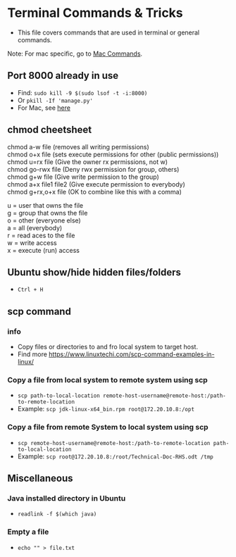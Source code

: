 # Terminal Commands & Tricks
- This file covers commands that are used in terminal or general commands.

Note: For mac specific, go to [Mac Commands](tools/mac-commands.md).

## Port 8000 already in use
- Find: `sudo kill -9 $(sudo lsof -t -i:8000)`   
- Or `pkill -If 'manage.py'`
- For Mac, see [here](/tools/mac-commands.md#port-8000-already-in-use)

## chmod cheetsheet
chmod a-w file (removes all writing permissions)   
chmod o+x file (sets execute permissions for other (public permissions))   
chmod u=rx file        (Give the owner rx permissions, not w)   
chmod go-rwx file      (Deny rwx permission for group, others)   
chmod g+w file         (Give write permission to the group)   
chmod a+x file1 file2  (Give execute permission to everybody)   
chmod g+rx,o+x file    (OK to combine like this with a comma)   

u = user that owns the file   
g = group that owns the file   
o = other (everyone else)   
a = all (everybody)   
r = read aces to the file   
w = write access   
x = execute (run) access   

## Ubuntu show/hide hidden files/folders
- `Ctrl + H`

## scp command
### info
- Copy files or directories to and fro local system to target host.
- Find more https://www.linuxtechi.com/scp-command-examples-in-linux/

### Copy a file from local system to remote system using scp
- `scp path-to-local-location remote-host-username@remote-host:/path-to-remote-location`
- Example: `scp jdk-linux-x64_bin.rpm root@172.20.10.8:/opt`

### Copy a file from remote System to local system using scp
- `scp remote-host-username@remote-host:/path-to-remote-location path-to-local-location`
- Example: `scp root@172.20.10.8:/root/Technical-Doc-RHS.odt /tmp`

## Miscellaneous
### Java installed directory in Ubuntu
- `readlink -f $(which java)`

### Empty a file
- `echo "" > file.txt`


